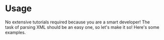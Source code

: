 
Usage
=====

No extensive tutorials required because you are a smart developer! The task of
parsing XML should be an easy one, so let's make it so! Here's some examples.
